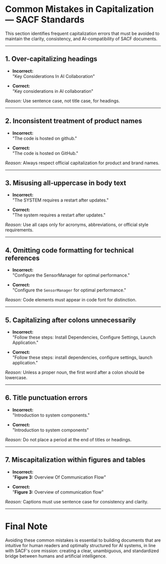 # Common Mistakes in Capitalization — SACF Standards

This section identifies frequent capitalization errors that must be avoided to maintain the clarity, consistency, and AI-compatibility of SACF documents.

---

## 1. Over-capitalizing headings

- **Incorrect:**  
  "Key Considerations In AI Collaboration"

- **Correct:**  
  "Key considerations in AI collaboration"

_Reason:_ Use sentence case, not title case, for headings.

---

## 2. Inconsistent treatment of product names

- **Incorrect:**  
  "The code is hosted on github."

- **Correct:**  
  "The code is hosted on GitHub."

_Reason:_ Always respect official capitalization for product and brand names.

---

## 3. Misusing all-uppercase in body text

- **Incorrect:**  
  "The SYSTEM requires a restart after updates."

- **Correct:**  
  "The system requires a restart after updates."

_Reason:_ Use all caps only for acronyms, abbreviations, or official style requirements.

---

## 4. Omitting code formatting for technical references

- **Incorrect:**  
  "Configure the SensorManager for optimal performance."

- **Correct:**  
  "Configure the `SensorManager` for optimal performance."

_Reason:_ Code elements must appear in code font for distinction.

---

## 5. Capitalizing after colons unnecessarily

- **Incorrect:**  
  "Follow these steps: Install Dependencies, Configure Settings, Launch Application."

- **Correct:**  
  "Follow these steps: install dependencies, configure settings, launch application."

_Reason:_ Unless a proper noun, the first word after a colon should be lowercase.

---

## 6. Title punctuation errors

- **Incorrect:**  
  "Introduction to system components."

- **Correct:**  
  "Introduction to system components"

_Reason:_ Do not place a period at the end of titles or headings.

---

## 7. Miscapitalization within figures and tables

- **Incorrect:**  
  "**Figure 3:** Overview Of Communication Flow"

- **Correct:**  
  "**Figure 3:** Overview of communication flow"

_Reason:_ Captions must use sentence case for consistency and clarity.

---

# Final Note

Avoiding these common mistakes is essential to building documents that are intuitive for human readers and optimally structured for AI systems, in line with SACF's core mission: creating a clear, unambiguous, and standardized bridge between humans and artificial intelligence.
